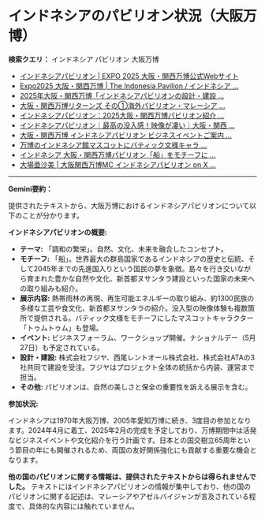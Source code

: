 # インドネシアのパビリオン状況（大阪万博）

**検索クエリ：** インドネシア パビリオン 大阪万博

- [インドネシアパビリオン | EXPO 2025 大阪・関西万博公式Webサイト](https://www.expo2025.or.jp/official-participant/indonesia/)
- [Expo2025 大阪・関西万博 | The Indonesia Pavilion / インドネシア ...](https://www.instagram.com/p/C6s6GRiu_ZW/)
- [2025年大阪・関西万博「インドネシアパビリオンの設計・建設 ...](https://www.fujiya-net.co.jp/news/20240501)
- [大阪・関西万博リターンズ その①海外パビリオン・マレーシア ...](https://ameblo.jp/mamehana0705/entry-12897501153.html)
- [インドネシアパビリオン：2025大阪・関西万博パビリオン紹介 ...](https://www.nippon.com/ja/guide-to-japan/expo2025021/)
- [インドネシアパビリオン｜最高の没入感！映像が凄い｜大阪・関西 ...](https://note.com/nobuo_itsuki/n/nc10e4284d765)
- [大阪・関西万博 インドネシアパビリオン ビジネスイベントご案内 ...](https://bkpm-jpn.com/osakaexpo2025/)
- [万博のインドネシア館マスコットにバティック文様キャラ ...](https://plus62.co.id/archives/33221)
- [インドネシア 大阪・関西万博パビリオン「船」をモチーフに ...](https://jocr.jp/raditopi/2024/03/01/559193/)
- [大場亜沙美 | 大阪関西万博MC インドネシアパビリオン on X ...](https://x.com/Asamicantik/status/1914324854511452450)


---

**Gemini要約：**

提供されたテキストから、大阪万博におけるインドネシアパビリオンについて以下のことが分かります。

**インドネシアパビリオンの概要:**

* **テーマ:** 「調和の繁栄」。自然、文化、未来を融合したコンセプト。
* **モチーフ:** 「船」。世界最大の群島国家であるインドネシアの歴史と伝統、そして2045年までの先進国入りという国民の夢を象徴。島々を行き交いながら育まれた豊かな自然や文化、新首都ヌサンタラ建設といった国家の未来への取り組みも紹介。
* **展示内容:** 熱帯雨林の再現、再生可能エネルギーの取り組み、約1300民族の多様な工芸や食文化、新首都ヌサンタラの紹介。没入型の映像体験も複数箇所で提供される。バティック文様をモチーフにしたマスコットキャラクター「トゥムトゥム」も登場。
* **イベント:** ビジネスフォーラム、ワークショップ開催。ナショナルデー（5月27日）も予定されている。
* **設計・建設:** 株式会社フジヤ、西尾レントオール株式会社、株式会社ATAの3社共同で建設を受注。フジヤはプロジェクト全体の統括から内装、運営まで担当。
* **その他:**  パビリオンは、自然の美しさと保全の重要性を訴える展示を含む。


**参加状況:**

インドネシアは1970年大阪万博、2005年愛知万博に続き、3度目の参加となります。2024年4月に着工、2025年2月の完成を予定しており、万博期間中は活発なビジネスイベントや文化紹介を行う計画です。日本との国交樹立65周年という節目の年にも開催されるため、両国の友好関係強化にも貢献する重要な機会となります。


**他の国のパビリオンに関する情報は、提供されたテキストからは得られませんでした。**  テキストにはインドネシアパビリオンの情報が集中しており、他の国のパビリオンに関する記述は、マレーシアやアゼルバイジャンが言及されている程度で、具体的な内容には触れていません。

